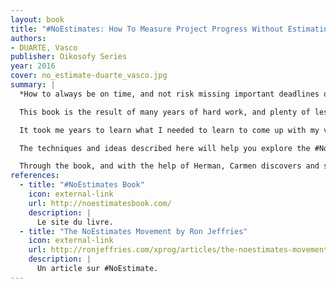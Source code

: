 ```yaml
---
layout: book
title: "#NoEstimates: How To Measure Project Progress Without Estimating"
authors:
- DUARTE, Vasco
publisher: Oikosofy Series
year: 2016
cover: no_estimate-duarte_vasco.jpg
summary: |
  *How to always be on time, and not risk missing important deadlines or go over budget*

  This book is the result of many years of hard work, and plenty of lessons learned. I wrote it because I believe we can do better than the accepted "status quo" in the software industry.

  It took me years to learn what I needed to learn to come up with my version of the #NoEstimates approach. You can do it in weeks!

  The techniques and ideas described here will help you explore the #NoEstimates universe in a very practical and hands-on manner. You will walk through Carmen's story. Carmen is a senior, very experienced project manager who is now confronted with a very difficult project. One would say, an impossible project.

  Through the book, and with the help of Herman, Carmen discovers and slowly adopts #NoEstimates which helps her turn that project around. Just like I expect it will help with the project you are in right now. The book also includes many concrete approaches you can use to adopt #NoEstimates, or just adopt those practices on their own.
references:
  - title: "#NoEstimates Book"
    icon: external-link
    url: http://noestimatesbook.com/
    description: |
      Le site du livre.
  - title: "The NoEstimates Movement by Ron Jeffries"
    icon: external-link
    url: http://ronjeffries.com/xprog/articles/the-noestimates-movement/
    description: |
      Un article sur #NoEstimate.
---
```

